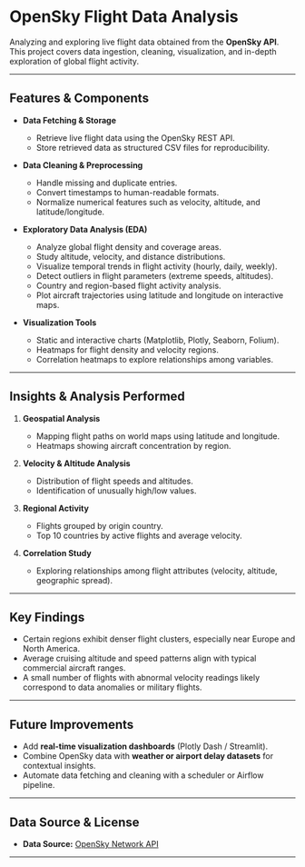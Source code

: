 # OpenSky Flight Data Analysis

Analyzing and exploring live flight data obtained from the **OpenSky API**.  
This project covers data ingestion, cleaning, visualization, and in-depth exploration of global flight activity.

---

## Features & Components

- **Data Fetching & Storage**
  - Retrieve live flight data using the OpenSky REST API.
  - Store retrieved data as structured CSV files for reproducibility.

- **Data Cleaning & Preprocessing**
  - Handle missing and duplicate entries.
  - Convert timestamps to human-readable formats.
  - Normalize numerical features such as velocity, altitude, and latitude/longitude.

- **Exploratory Data Analysis (EDA)**
  - Analyze global flight density and coverage areas.
  - Study altitude, velocity, and distance distributions.
  - Visualize temporal trends in flight activity (hourly, daily, weekly).
  - Detect outliers in flight parameters (extreme speeds, altitudes).
  - Country and region-based flight activity analysis.
  - Plot aircraft trajectories using latitude and longitude on interactive maps.

- **Visualization Tools**
  - Static and interactive charts (Matplotlib, Plotly, Seaborn, Folium).
  - Heatmaps for flight density and velocity regions.
  - Correlation heatmaps to explore relationships among variables.

---

## Insights & Analysis Performed

1. **Geospatial Analysis**
   - Mapping flight paths on world maps using latitude and longitude.
   - Heatmaps showing aircraft concentration by region.

2. **Velocity & Altitude Analysis**
   - Distribution of flight speeds and altitudes.
   - Identification of unusually high/low values.

3. **Regional Activity**
   - Flights grouped by origin country.
   - Top 10 countries by active flights and average velocity.

4. **Correlation Study**
   - Exploring relationships among flight attributes (velocity, altitude, geographic spread).

---

## Key Findings

- Certain regions exhibit denser flight clusters, especially near Europe and North America.
- Average cruising altitude and speed patterns align with typical commercial aircraft ranges.
- A small number of flights with abnormal velocity readings likely correspond to data anomalies or military flights.

---

## Future Improvements

- Add **real-time visualization dashboards** (Plotly Dash / Streamlit).
- Combine OpenSky data with **weather or airport delay datasets** for contextual insights.
- Automate data fetching and cleaning with a scheduler or Airflow pipeline.

---

## Data Source & License

- **Data Source:** [OpenSky Network API](https://opensky-network.org)  

---
